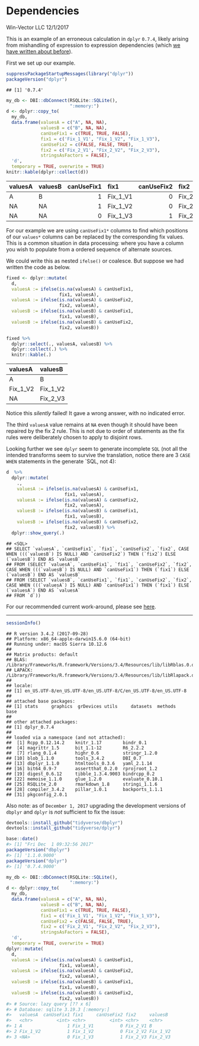 Dependencies
================
Win-Vector LLC
12/1/2017

This is an example of an erroneous calculation in `dplyr` `0.7.4`, likely arising from mishandling of expression to expression dependencies (which [we have written about before](http://www.win-vector.com/blog/2017/09/my-advice-on-dplyrmutate/)).

First we set up our example.

``` r
suppressPackageStartupMessages(library("dplyr"))
packageVersion("dplyr")
```

    ## [1] '0.7.4'

``` r
my_db <- DBI::dbConnect(RSQLite::SQLite(),
                        ":memory:")
d <- dplyr::copy_to(
  my_db, 
  data.frame(valuesA = c("A", NA, NA),
             valuesB = c("B", NA, NA),
             canUseFix1 = c(TRUE, TRUE, FALSE),
             fix1 = c('Fix_1_V1', "Fix_1_V2", "Fix_1_V3"),
             canUseFix2 = c(FALSE, FALSE, TRUE),
             fix2 = c('Fix_2_V1', "Fix_2_V2", "Fix_2_V3"),
             stringsAsFactors = FALSE),
  'd', 
  temporary = TRUE, overwrite = TRUE)
knitr::kable(dplyr::collect(d))
```

| valuesA | valuesB |  canUseFix1| fix1       |  canUseFix2| fix2       |
|:--------|:--------|-----------:|:-----------|-----------:|:-----------|
| A       | B       |           1| Fix\_1\_V1 |           0| Fix\_2\_V1 |
| NA      | NA      |           1| Fix\_1\_V2 |           0| Fix\_2\_V2 |
| NA      | NA      |           0| Fix\_1\_V3 |           1| Fix\_2\_V3 |

For our example we are using `canUseFix1*` columns to find which positions of our `values*` columns can be replaced by the corresponding fix values. This is a common situation in data processing: where you have a column you wish to populate from a ordered sequence of alternate sources.

We could write this as nested `ifelse()` or coalesce. But suppose we had written the code as below.

``` r
fixed <- dplyr::mutate(
  d,
  valuesA := ifelse(is.na(valuesA) & canUseFix1, 
                    fix1, valuesA),
  valuesA := ifelse(is.na(valuesA) & canUseFix2, 
                    fix2, valuesA),
  valuesB := ifelse(is.na(valuesB) & canUseFix1, 
                    fix1, valuesB),
  valuesB := ifelse(is.na(valuesB) & canUseFix2, 
                    fix2, valuesB))

fixed %>%
  dplyr::select(., valuesA, valuesB) %>%
  dplyr::collect(.) %>%
  knitr::kable(.)
```

| valuesA    | valuesB    |
|:-----------|:-----------|
| A          | B          |
| Fix\_1\_V2 | Fix\_1\_V2 |
| NA         | Fix\_2\_V3 |

Notice this *silently* failed! It gave a wrong answer, with no indicated error.

The third `valuesA` value remains at `NA` even though it should have been repaired by the fix 2 rule. This is not due to order of statements as the fix rules were deliberately chosen to apply to disjoint rows.

Looking further we see `dplyr` seem to generate incomplete `SQL` (not all the intended transforms seem to survive the translation, notice there are 3 `CASE WHEN` statements in the generate \`SQL, not 4):

``` r
d  %>%
  dplyr::mutate(
    .,
    valuesA := ifelse(is.na(valuesA) & canUseFix1, 
                      fix1, valuesA),
    valuesA := ifelse(is.na(valuesA) & canUseFix2, 
                      fix2, valuesA),
    valuesB := ifelse(is.na(valuesB) & canUseFix1, 
                      fix1, valuesB),
    valuesB := ifelse(is.na(valuesB) & canUseFix2, 
                      fix2, valuesB)) %>%
  dplyr::show_query(.)
```

    ## <SQL>
    ## SELECT `valuesA`, `canUseFix1`, `fix1`, `canUseFix2`, `fix2`, CASE WHEN (((`valuesB`) IS NULL) AND `canUseFix2`) THEN (`fix2`) ELSE (`valuesB`) END AS `valuesB`
    ## FROM (SELECT `valuesA`, `canUseFix1`, `fix1`, `canUseFix2`, `fix2`, CASE WHEN (((`valuesB`) IS NULL) AND `canUseFix1`) THEN (`fix1`) ELSE (`valuesB`) END AS `valuesB`
    ## FROM (SELECT `valuesB`, `canUseFix1`, `fix1`, `canUseFix2`, `fix2`, CASE WHEN (((`valuesA`) IS NULL) AND `canUseFix1`) THEN (`fix1`) ELSE (`valuesA`) END AS `valuesA`
    ## FROM `d`))

For our recommended current work-around, please see [here](http://winvector.github.io/FluidData/DplyrDependencies.html).

------------------------------------------------------------------------

``` r
sessionInfo()
```

    ## R version 3.4.2 (2017-09-28)
    ## Platform: x86_64-apple-darwin15.6.0 (64-bit)
    ## Running under: macOS Sierra 10.12.6
    ## 
    ## Matrix products: default
    ## BLAS: /Library/Frameworks/R.framework/Versions/3.4/Resources/lib/libRblas.0.dylib
    ## LAPACK: /Library/Frameworks/R.framework/Versions/3.4/Resources/lib/libRlapack.dylib
    ## 
    ## locale:
    ## [1] en_US.UTF-8/en_US.UTF-8/en_US.UTF-8/C/en_US.UTF-8/en_US.UTF-8
    ## 
    ## attached base packages:
    ## [1] stats     graphics  grDevices utils     datasets  methods   base     
    ## 
    ## other attached packages:
    ## [1] dplyr_0.7.4
    ## 
    ## loaded via a namespace (and not attached):
    ##  [1] Rcpp_0.12.14.2    knitr_1.17        bindr_0.1        
    ##  [4] magrittr_1.5      bit_1.1-12        R6_2.2.2         
    ##  [7] rlang_0.1.4       highr_0.6         stringr_1.2.0    
    ## [10] blob_1.1.0        tools_3.4.2       DBI_0.7          
    ## [13] dbplyr_1.1.0      htmltools_0.3.6   yaml_2.1.14      
    ## [16] bit64_0.9-7       assertthat_0.2.0  rprojroot_1.2    
    ## [19] digest_0.6.12     tibble_1.3.4.9003 bindrcpp_0.2     
    ## [22] memoise_1.1.0     glue_1.2.0        evaluate_0.10.1  
    ## [25] RSQLite_2.0       rmarkdown_1.8     stringi_1.1.6    
    ## [28] compiler_3.4.2    pillar_1.0.1      backports_1.1.1  
    ## [31] pkgconfig_2.0.1

Also note: as of `December 1, 2017` upgrading the development versions of `dbplyr` and `dplyr` is *not* sufficient to fix the issue:

``` r
devtools::install_github("tidyverse/dbplyr")
devtools::install_github("tidyverse/dplyr")

base::date()
#> [1] "Fri Dec  1 09:32:56 2017"
packageVersion("dbplyr")
#> [1] '1.1.0.9000'
packageVersion("dplyr")
#> [1] '0.7.4.9000'

my_db <- DBI::dbConnect(RSQLite::SQLite(),
                        ":memory:")
d <- dplyr::copy_to(
  my_db, 
  data.frame(valuesA = c("A", NA, NA),
             valuesB = c("B", NA, NA),
             canUseFix1 = c(TRUE, TRUE, FALSE),
             fix1 = c('Fix_1_V1', "Fix_1_V2", "Fix_1_V3"),
             canUseFix2 = c(FALSE, FALSE, TRUE),
             fix2 = c('Fix_2_V1', "Fix_2_V2", "Fix_2_V3"),
             stringsAsFactors = FALSE),
  'd', 
  temporary = TRUE, overwrite = TRUE)
dplyr::mutate(
  d,
  valuesA := ifelse(is.na(valuesA) & canUseFix1, 
                    fix1, valuesA),
  valuesA := ifelse(is.na(valuesA) & canUseFix2, 
                    fix2, valuesA),
  valuesB := ifelse(is.na(valuesB) & canUseFix1, 
                    fix1, valuesB),
  valuesB := ifelse(is.na(valuesB) & canUseFix2, 
                    fix2, valuesB))
#> # Source: lazy query [?? x 6]
#> # Database: sqlite 3.19.3 [:memory:]
#>   valuesA  canUseFix1 fix1     canUseFix2 fix2     valuesB 
#>   <chr>         <int> <chr>         <int> <chr>    <chr>   
#> 1 A                 1 Fix_1_V1          0 Fix_2_V1 B       
#> 2 Fix_1_V2          1 Fix_1_V2          0 Fix_2_V2 Fix_1_V2
#> 3 <NA>              0 Fix_1_V3          1 Fix_2_V3 Fix_2_V3
```
